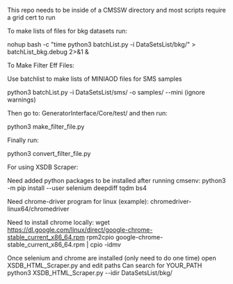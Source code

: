 This repo needs to be inside of a CMSSW directory and most scripts require a grid cert to run

To make lists of files for bkg datasets run:

nohup bash -c "time python3 batchList.py -i DataSetsList/bkg/" > batchList_bkg.debug 2>&1 &

To Make Filter Eff Files:

Use batchlist to make lists of MINIAOD files for SMS samples

python3 batchList.py -i DataSetsList/sms/ -o samples/ --mini
(ignore warnings)

Then go to: GeneratorInterface/Core/test/ and then run:

python3 make_filter_file.py

Finally run:

python3 convert_filter_file.py

For using XSDB Scraper: 

Need added python packages to be installed after running cmsenv:
python3 -m pip install --user selenium deepdiff tqdm bs4

Need chrome-driver program for linux (example):
chromedriver-linux64/chromedriver

Need to install chrome locally:
wget https://dl.google.com/linux/direct/google-chrome-stable_current_x86_64.rpm
rpm2cpio google-chrome-stable_current_x86_64.rpm | cpio -idmv

Once selenium and chrome are installed (only need to do one time) open XSDB_HTML_Scraper.py and edit paths
Can search for YOUR_PATH
python3 XSDB_HTML_Scraper.py --idir DataSetsList/bkg/
